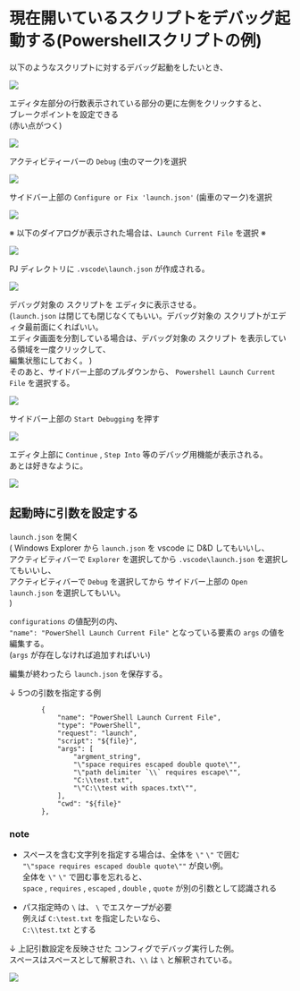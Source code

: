 # 現在開いているスクリプトをデバッグ起動する(Powershellスクリプトの例)

以下のようなスクリプトに対するデバッグ起動をしたいとき、  

![](assets/images/2019-09-30-11-13-59.png)  

エディタ左部分の行数表示されている部分の更に左側をクリックすると、  
ブレークポイントを設定できる  
(赤い点がつく)  

![](assets/images/2019-09-30-11-14-44.png)  

アクティビティーバーの `Debug` (虫のマーク)を選択  

![](assets/images/2019-09-30-11-22-52.png)  

サイドバー上部の `Configure or Fix 'launch.json'` (歯車のマーク)を選択  

![](assets/images/2019-09-30-11-21-52.png)  

※ 以下のダイアログが表示された場合は、`Launch Current File` を選択 ※  

![](assets/images/2019-10-05-16-24-07.png)

PJ ディレクトリに `.vscode\launch.json` が作成される。  

![](assets/images/2019-09-30-11-28-32.png)  


デバッグ対象の スクリプトを エディタに表示させる。  
(`launch.json` は閉じても閉じなくてもいい。デバッグ対象の スクリプトがエディタ最前面にくればいい。  
 エディタ画面を分割している場合は、デバッグ対象の スクリプト を表示している領域を一度クリックして、  
 編集状態にしておく。
)  
そのあと、サイドバー上部のプルダウンから、 `Powershell Launch Current File` を選択する。  

![](assets/images/2019-09-30-11-52-51.png)  

サイドバー上部の `Start Debugging` を押す

![](assets/images/2019-09-30-11-36-04.png)  

エディタ上部に `Continue` , `Step Into` 等のデバッグ用機能が表示される。  
あとは好きなように。  

![](assets/images/2019-09-30-11-40-31.png)  

## 起動時に引数を設定する

`launch.json` を開く  
( Windows Explorer から `launch.json` を vscode に D&D してもいいし、  
  アクティビティバーで `Explorer` を選択してから `.vscode\launch.json` を選択してもいいし、  
  アクティビティバーで `Debug` を選択してから サイドバー上部の `Open launch.json` を選択してもいい。  
)

`configurations` の値配列の内、  
`"name": "PowerShell Launch Current File"` となっている要素の `args` の値を編集する。  
(`args` が存在しなければ追加すればいい)  

編集が終わったら `launch.json` を保存する。  

↓ 5つの引数を指定する例

```
        {
            "name": "PowerShell Launch Current File",
            "type": "PowerShell",
            "request": "launch",
            "script": "${file}",
            "args": [
                "argment_string",
                "\"space requires escaped double quote\"",
                "\"path delimiter `\\` requires escape\"",
                "C:\\test.txt",
                "\"C:\\test with spaces.txt\"",
            ],
            "cwd": "${file}"
        },
```

### note

 - スペースを含む文字列を指定する場合は、全体を `\"` `\"` で囲む  
   `"\"space requires escaped double quote\""` が良い例。  
   全体を `\"` `\"` で囲む事を忘れると、  
   `space` , `requires` , `escaped` , `double` , `quote` が別の引数として認識される

 - パス指定時の `\` は、 `\` でエスケープが必要  
   例えば `C:\test.txt` を指定したいなら、  
   `C:\\test.txt` とする

↓ 上記引数設定を反映させた コンフィグでデバッグ実行した例。  
  スペースはスペースとして解釈され、`\\` は `\` と解釈されている。

![](assets/images/2019-09-30-12-44-25.png)  

